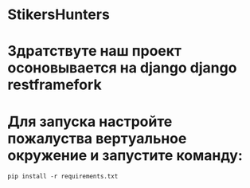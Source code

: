 # StikersHunters

# Здратствуте  наш проект осоновывается на django django restframefork
# Для запуска настройте пожалуства вертуальное окружение и запустите команду:
```shell
pip install -r requirements.txt 
```
